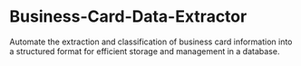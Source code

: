 # Business-Card-Data-Extractor
Automate the extraction and classification of business card information into a structured format for efficient storage and management in a database.
